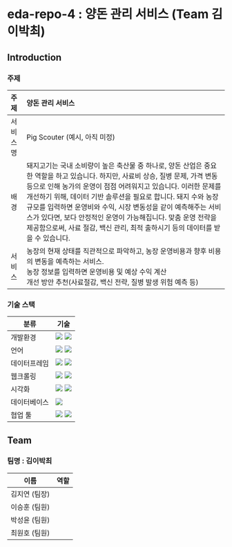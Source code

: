 # eda-repo-4 : 양돈 관리 서비스 (Team 김이박최)

## Introduction

### 주제
| 주제 | 양돈 관리 서비스 |
|:---|:---|
| 서비스 명 | Pig Scouter (예시, 아직 미정) |
| 배경 | 돼지고기는 국내 소비량이 높은 축산물 중 하나로, 양돈 산업은 중요한 역할을 하고 있습니다. 하지만, 사료비 상승, 질병 문제, 가격 변동 등으로 인해 농가의 운영이 점점 어려워지고 있습니다. 이러한 문제를 개선하기 위해, 데이터 기반 솔루션을 필요로 합니다. 돼지 수와 농장 규모를 입력하면 운영비와 수익, 시장 변동성을 같이 예측해주는 서비스가 있다면, 보다 안정적인 운영이 가능해집니다. 맞춤 운영 전략을 제공함으로써, 사료 절감, 백신 관리, 최적 출하시기 등의 데이터를 받을 수 있습니다.
| 서비스 | 농장의 현재 상태를 직관적으로 파악하고, 농장 운영비용과 향후 비용의 변동을 예측하는 서비스. <br> 농장 정보를 입력하면 운영비용 및 예상 수익 계산 <br> 개선 방안 추천(사료절감, 백신 전략, 질병 발생 위험 예측 등)|

### 기술 스택
|분류|기술|
|---|---|
|개발환경|<img src="https://img.shields.io/badge/Linux-FCC624?style=for-the-badge&logo=linux&logoColor=white"/> <img src="https://img.shields.io/badge/Ubuntu-E95420?style=for-the-badge&logo=Ubuntu&logoColor=white"/>|
|언어|<img src="https://img.shields.io/badge/Python-3776AB?style=for-the-badge&logo=Python&logoColor=white"/> <img src="https://img.shields.io/badge/Beautiful%20Soup-4B8BBE?style=for-the-badge&logo=python&logoColor=white"/> 
|데이터프레임|<img src="https://img.shields.io/badge/Pandas-150458?style=for-the-badge&logo=Pandas&logoColor=white"/> <img src="https://img.shields.io/badge/Numpy-013243?style=for-the-badge&logo=numpy&logoColor=white"/>|
|웹크롤링|<img src="https://img.shields.io/badge/Beautiful%20Soup-000000?style=for-the-badge&logoColor=white"/> <img src="https://img.Shields.io/badge/selenium-43B02A?style=for-the-badge&logo=selenium&logoColor=white"/>|
|시각화| <img src="https://img.shields.io/badge/Matplotlib-301D81?style=for-the-badge&logo=Python&logoColor=white"/> <img src="https://img.shields.io/badge/Seaborn-50BFDE?style=for-the-badge&logo=Python&logoColor=white"/>|
|데이터베이스|<img src="https://img.shields.io/badge/MYSQL-4479A1?style=for-the-badge&logo=mysql&logoColor=white"/>|
|협업 툴|<img src="https://img.shields.io/badge/confluence-172B4D?style=for-the-badge&logo=confluence&logoColor=white"/> <img src="https://img.shields.io/badge/slack-4A154B?style=for-the-badge&logo=slack&logoColor=white"/> |



## Team
### 팀명 : 김이박최
| 이름 | 역할 |
|:---:|---|
| 김지연 (팀장) |  |
| 이승훈 (팀원) |  |
| 박성윤 (팀원) |  |
| 최원호 (팀원) |  |

